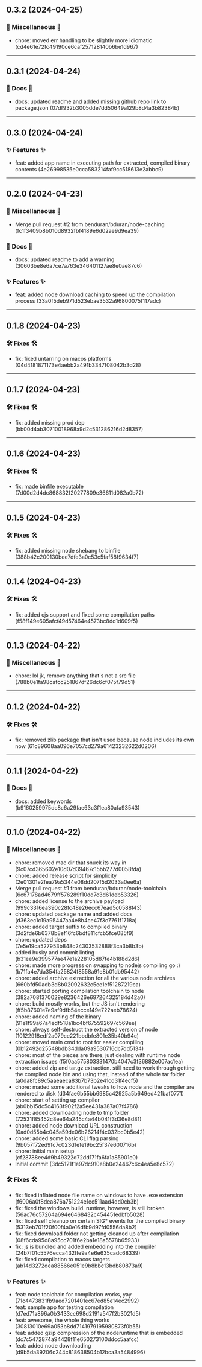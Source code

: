 ## 0.3.2 (2024-04-25)

### 🔀 Miscellaneous 🔀

- chore: moved err handling to be slightly more idiomatic (cd4e61e72fc49190ce6caf257128140b6be1d967)

---

## 0.3.1 (2024-04-24)

### 📖 Docs 📖

- docs: updated readme and added missing github repo link to package.json (07df932b3005dde7dd50649a129b8d4a3b82384b)

---

## 0.3.0 (2024-04-24)

### ✨ Features ✨

- feat: added app name in executing path for extracted, compiled binary contents (4e26998535e0cca583214faf9cc518613e2abbc9)

---

## 0.2.0 (2024-04-23)

### 🔀 Miscellaneous 🔀

- Merge pull request #2 from benduran/bduran/node-caching (fc1f3409b8b010d8932fbf4189e6d02ae9d9ea39)



### 📖 Docs 📖

- docs: updated readme to add a warning (30603be8e6a7ce7a763e346401127ae8e0ae87c6)



### ✨ Features ✨

- feat: added node download caching to speed up the compilation process (33a0f5deb971d523ebae3532a96800075f117adc)

---

## 0.1.8 (2024-04-23)

### 🛠️ Fixes 🛠️

- fix: fixed untarring on macos platforms (04d4181871173e4aebb2a491b3347f08042b3d28)

---

## 0.1.7 (2024-04-23)

### 🛠️ Fixes 🛠️

- fix: added missing prod dep (bb00d4ab30710018968a9d2c531286216d2d8357)

---

## 0.1.6 (2024-04-23)

### 🛠️ Fixes 🛠️

- fix: made binfile executable (7d00d2d4dc868832f20277809e36611d082a0b72)

---

## 0.1.5 (2024-04-23)

### 🛠️ Fixes 🛠️

- fix: added missing node shebang to binfile (388b42c200130bee7dfe3a0c53c5faf58f9634f7)

---

## 0.1.4 (2024-04-23)

### 🛠️ Fixes 🛠️

- fix: added cjs support and fixed some compilation paths (f58f149e605afcf49d57464e4573bc8dd1d609f5)

---

## 0.1.3 (2024-04-22)

### 🔀 Miscellaneous 🔀

- chore: lol jk, remove anything that's not a src file (788b0e1fa98cafcc251867df26dc6cf075f79d51)

---

## 0.1.2 (2024-04-22)

### 🛠️ Fixes 🛠️

- fix: removed zlib package that isn't used because node includes its own now (61c89608aa096e7057cd279a61423232622d0206)

---

## 0.1.1 (2024-04-22)

### 📖 Docs 📖

- docs: added keywords (b9160259975dc8c6a29fae63c3f1ea80afa93543)

---

## 0.1.0 (2024-04-22)

### 🔀 Miscellaneous 🔀

- chore: removed mac dir that snuck its way in (9c07cd365602e10d07d39467c15bb277d0058fda)
- chore: added release script for simplicity (2e01301e2fea79a5344e08dd207f5d2033a0ee6a)
- Merge pull request #1 from benduran/bduran/node-toolchain (6c67178ad4679ff576289f10dd7c3d61deb53326)
- chore: added license to the archive payload (999c3316ea390c28fc48e26ecc67ead5c0588f43)
- chore: updated package name and added docs (d363ec1c19a95447aa4e8b4ce47f3c7761f1718a)
- chore: added target suffix to compiled binary (3d2fde6b6378b8ef16fc6bdf811cfcb5fce085f9)
- chore: updated deps (7e5e19ca527953b848c24303532888f3ca3b8b3b)
- added husky and commit linting (b31ee9e399577ae47e1a228105d87fe4b188d2d6)
- chore: made more progress on swapping to nodejs compiling go :) (b71fa4e7da354fa25824f8558a91e8b01db95442)
- chore: added archive extraction for all the various node archives (660bfd50adb3d8b02092632c5ee1ef51287219ca)
- chore: started porting compilation toolchain to node (382a7081370029e8236426e697264325184d42a0)
- chore: build mostly works, but the JS isn't rendering (ff5b87601e7e9af9dfb54ecce149e722aeb78624)
- chore: added naming of the binary (91e1f99a67a4edf518a1bc4bf675592697c569ee)
- chore: always self-destruct the extracted version of node (10122918edf2a079ce221bbdbfe801e35b40b94c)
- chore: moved main cmd to root for easier compiling (0b12492d25548bdb34dda09a9530716dc7dd5134)
- chore: most of the pieces are there, just dealing with runtime node extraction issues (f5f0aa575803331470b4047c3f36882e007ac1ea)
- chore: added zip and tar.gz extraction. still need to work through getting the compiled node bin and using that, instead of the whole tar folder (a0da8fc89c5aaeaeca83b7b73b2e41cd31f4ecf5)
- chore: maded some additional tweaks to how node and the compiler are rendered to disk (d34fae6b55bb6985c42925a5b649ed421baf0771)
- chore: start of setting up compiler (ab0bb15dc5c4163f902f2a5ee431a387a07f4786)
- chore: added downloading node to tmp folder (72531f85452c8ee64a245c4a44b041f3d36e8d81)
- chore: added node download URL construction (0ad0d55b4c045a59de06b26214f4c032bc0b5e42)
- chore: added some basic CLI flag parsing (9b057f72ed9fc7c023d1efe19bc25f37e600716b)
- chore: initial main setup (cf28788ee4d9b49322d72dd171fa6fa1a85901c0)
- Initial commit (3dc5121f1e97dc910e8b0e24467c6c4ea5e8c572)



### 🛠️ Fixes 🛠️

- fix: fixed inflated node file name on windows to have .exe extension (f6006a0f8dea876a751224e1ec511aad4dd0cb3b)
- fix: fixed the windows build. runtime, however, is still broken (56ac76c57264a694e6468432c454451edbfb5028)
- fix: fixed self cleanup on certain SIG* events for the compiled binary (5313eb701f20f00f4a0e16dfb9d97fd0556da8b2)
- fix: fixed download folder not getting cleaned up after compilation (08f6cda95d8a95cc701f6e2ba1e18a5578b65933)
- fix: js is bundled and added embedding into the compiler (24b7f01c5576ecca432ffe9a4e6e635cadc68339)
- fix: fixed compilation to macos targets (ab14d3272dea88566e051e9b8bbc13bdb80873a9)



### ✨ Features ✨

- feat: node toolchain for compilation works, yay (71c4473831fb9aed7201401ec67ed85e14ec2992)
- feat: sample app for testing compilation (d7ed71a896a0b3433cc698d2191a547f2b3021d5)
- feat: awesome, the whole thing works (30813010e69a053b8dd7141979195980873f0b55)
- feat: added gzip compression of the noderuntime that is embedded (dc7c5472874a94428f11e650273100ddcc5aafcc)
- feat: added node downloading (d9b5da39206c244c818638504b12bca3a5484996)

---

